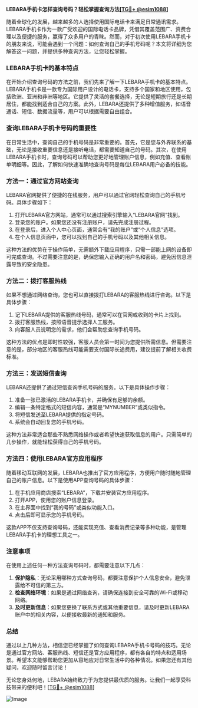 **LEBARA手机卡怎样查询号码？轻松掌握查询方法[[TG💪+ @esim1088](https://t.me/s/esim1088)]**

随着全球化的发展，越来越多的人选择使用国际电话卡来满足日常通讯需求。LEBARA手机卡作为一款广受欢迎的国际电话卡品牌，凭借其覆盖范围广、资费合理以及便捷的服务，赢得了众多用户的青睐。然而，对于初次使用LEBARA手机卡的朋友来说，可能会遇到一个问题：如何查询自己的手机号码呢？本文将详细为您解答这一问题，并提供多种查询方法，让您轻松掌握。

### LEBARA手机卡的基本特点

在开始介绍查询号码的方法之前，我们先来了解一下LEBARA手机卡的基本特点。LEBARA手机卡是一款专为国际用户设计的电话卡，支持多个国家和地区使用，包括欧洲、亚洲和非洲等地区。它提供了灵活的套餐选择，无论是短期旅行还是长期居住，都能找到适合自己的方案。此外，LEBARA还提供了多种增值服务，如语音通话、短信、数据流量等，用户可以根据需要自由组合。

### 查询LEBARA手机卡号码的重要性

在日常生活中，查询自己的手机号码是非常重要的。首先，它是您与外界联系的基础，无论是接收重要信息还是接听电话，都需要知道自己的号码。其次，在使用LEBARA手机卡时，查询号码可以帮助您更好地管理账户信息，例如充值、查看账单明细等。因此，了解如何快速准确地查询号码是每位LEBARA用户必备的技能。

### 方法一：通过官方网站查询

LEBARA官网提供了便捷的在线服务，用户可以通过官网轻松查询自己的手机号码。具体步骤如下：

1. 打开LEBARA官方网站，通常可以通过搜索引擎输入“LEBARA官网”找到。
2. 登录您的账户。如果您还没有注册账户，请先完成注册过程。
3. 在登录后，进入个人中心页面，通常会有“我的账户”或“个人信息”选项。
4. 在个人信息页面中，您可以找到自己的手机号码以及其他相关信息。

这种方法的优势在于操作简单，无需额外下载应用程序，只需一部能上网的设备即可完成查询。不过需要注意的是，确保您输入正确的用户名和密码，避免因信息泄露导致的安全隐患。

### 方法二：拨打客服热线

如果不想通过网络查询，您也可以直接拨打LEBARA的客服热线进行咨询。以下是具体步骤：

1. 记下LEBARA提供的客服热线号码，通常可以在官网或收到的卡片上找到。
2. 拨打客服热线，按照语音提示选择人工服务。
3. 向客服人员说明您的需求，他们会帮助您查询手机号码。

这种方法的优点是即时性较强，客服人员会第一时间为您提供所需信息。但需要注意的是，部分地区的客服热线可能需要支付国际长途费用，建议提前了解相关收费标准。

### 方法三：发送短信查询

LEBARA还提供了通过短信查询手机号码的服务。以下是具体操作步骤：

1. 准备一张已激活的LEBARA手机卡，并确保有足够的余额。
2. 编辑一条特定格式的短信内容，通常是“MYNUMBER”或类似指令。
3. 将短信发送至LEBARA提供的指定号码。
4. 系统会自动回复您的手机号码。

这种方法非常适合那些不熟悉网络操作或者希望快速获取信息的用户。只需简单的几步操作，就能轻松获得自己的手机号码。

### 方法四：使用LEBARA官方应用程序

随着移动互联网的发展，LEBARA也推出了官方应用程序，方便用户随时随地管理自己的账户信息。以下是使用APP查询号码的具体步骤：

1. 在手机应用商店搜索“LEBARA”，下载并安装官方应用程序。
2. 打开APP，使用您的账户信息登录。
3. 在主界面中找到“我的号码”或类似功能入口。
4. 点击后即可显示您的手机号码。

这款APP不仅支持查询号码，还能实现充值、查看消费记录等多种功能，是管理LEBARA手机卡的理想工具之一。

### 注意事项

在使用上述任何一种方法查询号码时，都需要注意以下几点：

1. **保护隐私**：无论采用哪种方式查询号码，都要注意保护个人信息安全，避免泄露给不可信的第三方。
2. **检查网络环境**：如果是通过网络查询，请确保连接到安全可靠的Wi-Fi或移动网络。
3. **及时更新信息**：如果您更换了联系方式或其他重要信息，请及时更新LEBARA账户中的相关内容，以便接收最新的通知和服务。

### 总结

通过以上几种方法，相信您已经掌握了如何查询LEBARA手机卡号码的技巧。无论是通过官方网站、客服热线、短信还是官方应用程序，都有各自的特点和适用场景。希望本文能够帮助您更加从容地应对日常生活中的各种情况。如果您还有其他疑问，欢迎随时留言讨论！

无论您身处何地，LEBARA始终致力于为您提供最优质的服务。让我们一起享受科技带来的便利吧！[[TG💪+ @esim1088](https://t.me/s/esim1088)] 

![Image](https://i.postimg.cc/4NQfJmqS/Snipaste-2025-05-13-00-14-12.png)